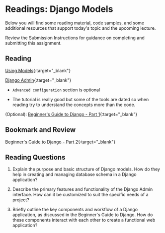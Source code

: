 # Readings: Django Models

Below you will find some reading material, code samples, and some additional resources that support today's topic and the upcoming lecture.

Review the Submission Instructions for guidance on completing and submitting this assignment.

## Reading

[Using Models](https://developer.mozilla.org/en-US/docs/Learn/Server-side/Django/Models){:target="_blank"}

<!-- Mix it up! Create the questions with pointed answers, fill in the blank, or opinion/open ended -->

[Django Admin](https://developer.mozilla.org/en-US/docs/Learn/Server-side/Django/Admin_site){:target="_blank"}
- `Advanced configuration` section is optional

- The tutorial is really good but some of the tools are dated so when reading try to understand the concepts more than the code.

<!-- Mix it up! Create the questions with pointed answers, fill in the blank, or opinion/open ended -->

(Optional): [Beginner's Guide to Django - Part 1](https://simpleisbetterthancomplex.com/series/2017/09/04/a-complete-beginners-guide-to-django-part-1.html){:target="_blank"}

<!-- Mix it up! Create the questions with pointed answers, fill in the blank, or opinion/open ended -->

## Bookmark and Review

[Beginner's Guide to Django - Part 2](https://simpleisbetterthancomplex.com/series/2017/09/11/a-complete-beginners-guide-to-django-part-2.html){:target="_blank"}

## Reading Questions
<!-- Written with help from ChatGPT -->

1. Explain the purpose and basic structure of Django models. How do they help in creating and managing database schema in a Django application?

1. Describe the primary features and functionality of the Django Admin interface. How can it be customized to suit the specific needs of a project?

1. Briefly outline the key components and workflow of a Django application, as discussed in the Beginner's Guide to Django. How do these components interact with each other to create a functional web application?

